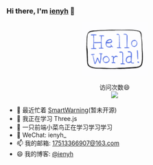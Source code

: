 ### Hi there, I'm [ienyh](https://github.com/ienyh) 👋

<!--
**ienyh/ienyh** is a ✨ _special_ ✨ repository because its `README.md` (this file) appears on your GitHub profile.
Here are some ideas to get you started:
-->

<p align="center">
  <img src="https://github.com/ienyh/ienyh/blob/main/resourses/hello-world.gif" width="30%">
</p>

<p align="center"> 
  访问次数😄<br>
  <img src="https://profile-counter.glitch.me/ienyh/count.svg" />
</p>

- 🔭 最近忙着 [SmartWarning](https://github.com/ienyh/SmartWarning)(暂未开源)
- 🌱 我正在学习 Three.js
- 🤔 一只前端小菜鸟正在学习学习学习
- 💬 WeChat: ienyh\_
- 📫 我的邮箱: 17513366907@163.com
- 😄 我的博客: [@ienyh](https://blog.csdn.net/qq_45265059)
<!--
- 🤔 I’m looking for help with ...

- ⚡ Fun fact: ...
  -->
